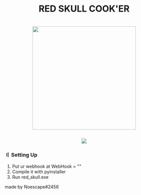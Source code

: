 <h1 align="center">
RED SKULL COOK'ER
<h1 align="center">
<p align="center"> 
  <kbd>
<img src="https://cdn.discordapp.com/attachments/1071405002570092577/1072887295465771008/skull.png" width="328"></img>
  </kbd>
</p>

<img src="https://cdn.discordapp.com/attachments/1066174115490312222/1079350826537078804/image.png">

### 〢 Setting Up

1. Put ur webhook at WebHook = ""
2. Compile it with pyinstaller
3. Run red_skull.exe

made by Noescape#2456
